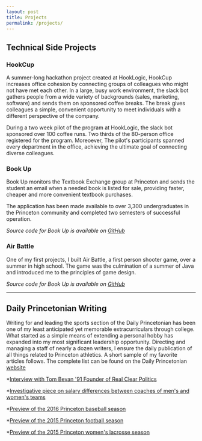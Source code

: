 ```yaml
---
layout: post
title: Projects
permalink: /projects/
---
```


## Technical Side Projects 

### HookCup
A summer-long hackathon project created at HookLogic, HookCup increases office cohesion by connecting groups of colleagues who might not have met each other. In a large, busy work environment, the slack bot gathers people from a wide variety of backgrounds (sales, marketing, software) and sends them on sponsored coffee breaks. The break gives colleagues a simple, convenient opportunity to meet individuals with a different perspective of the company. 

During a two week pilot of the program at HookLogic, the slack bot sponsored over 100 coffee runs. Two thirds of the 80-person office registered for the program. Moreoever, The pilot's participants spanned every department in the office, achieving the ultimate goal of connecting diverse colleagues.  

### Book Up

Book Up monitors the Textbook Exchange group at Princeton and sends the student an email when a needed book is listed for sale, providing faster, cheaper and more convenient textbook purchases.

The application has been made available to over 3,300 undergraduates in the Princeton community and completed two semesters of successful operation. 

*Source code for Book Up is available on [GitHub](https://github.com/dliu18/BookUp)*

### Air Battle 

One of my first projects, I built Air Battle, a first person shooter game, over a summer in high school. The game was the culmination of a summer of Java and introduced me to the principles of game design. 

*Source code for Book Up is available on [GitHub](https://github.com/dliu18/Air-Battle)*

***

## Daily Princetonian Writing 
Writing for and leading the sports section of the Daily Princetonian has been one of my least anticipated yet memorable extracurriculars through college. What started as a simple means of extending a personal hobby has expanded into my most significant leadership opportunity. Directing and managing a staff of nearly a dozen writers, I ensure the daily publication of all things related to Princeton athletics. A short sample of my favorite articles follows. The complete list can be found on the Daily Princetonian [website](http://dailyprincetonian.com/author/dml3/)

*[Interview with Tom Bevan '91 Founder of Real Clear Politics](http://dailyprincetonian.com/sports/2016/05/qa-with-tom-bevan-91-of-princeton-football-founder-of-realclearpolitics/)

*[Investigative piece on salary differences between coaches of men's and women's teams](http://dailyprincetonian.com/sports/2015/04/within-ivy-league-princeton-among-lowest-in-salary-gap-between-coaches-of-mens-and-womens-teams/)

*[Preview of the 2016 Princeton baseball season](http://dailyprincetonian.com/sports/2016/02/baseballs-veteran-leadership-hopes-to-bounce-back-with-resilience-and-cohesion/)

*[Preview of the 2015 Princeton football season](http://dailyprincetonian.com/sports/2015/09/football-brings-experience-and-strives-for-consistency-amid-uncertainty/)

*[Preview of the 2015 Princeton women's lacrosse season](http://dailyprincetonian.com/sports/2015/02/mcmann-tigers-hungrier-than-ever-after-last-years-postseason-run/)
